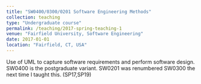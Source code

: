 ```yaml
---
title: "SW0400/0300/0201 Software Engineering Methods"
collection: teaching
type: "Undergraduate course"
permalink: /teaching/2017-spring-teaching-1
venue: "Fairfield University, Software Engineering"
date: 2017-01-01
location: "Fairfield, CT, USA"
---
```




Use of UML to capture software requirements and perform software design. 
SW0400 is the postgraduate variant. SW0201 was renumbered SW0300 the next 
time I taught this. (SP17,SP19)